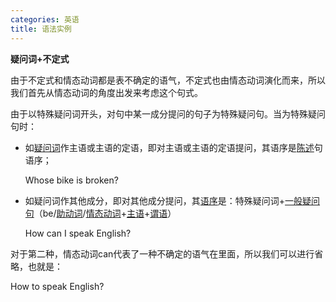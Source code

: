 ```yaml
---
categories: 英语
title: 语法实例
---
```


**疑问词+不定式**

由于不定式和情态动词都是表不确定的语气，不定式也由情态动词演化而来，所以我们首先从情态动词的角度出发来考虑这个句式。

由于以特殊疑问词开头，对句中某一成分提问的句子为特殊疑问句。当为特殊疑问句时：

- 如[疑问词](https://baike.baidu.com/item/疑问词)作主语或主语的定语，即对主语或主语的定语提问，其语序是[陈述](https://baike.baidu.com/item/陈述)句语序；

   Whose bike is broken?

- 如疑问词作其他成分，即对其他成分提问，其[语序](https://baike.baidu.com/item/语序)是：特殊疑问词+[一般疑问句](https://baike.baidu.com/item/一般疑问句)（be/[助动词](https://baike.baidu.com/item/助动词)/[情态动词](https://baike.baidu.com/item/情态动词)+[主语](https://baike.baidu.com/item/主语)+[谓语](https://baike.baidu.com/item/谓语)）

  How can I speak English?

对于第二种，情态动词can代表了一种不确定的语气在里面，所以我们可以进行省略，也就是：

How to speak English?

